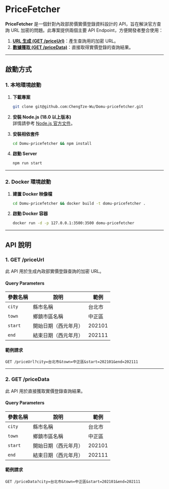 # PriceFetcher

**PriceFetcher** 是一個針對內政部房價實價登錄資料設計的 API，旨在解決官方查詢 URL 加密的問題。此專案提供兩個主要 API Endpoint，方便開發者整合使用：

1. **[URL 生成 (GET /priceUrl)](#1-get-priceurl)**：產生查詢用的加密 URL。
2. **[數據獲取 (GET /priceData)](#2-get-pricedata)**：直接取得實價登錄的查詢結果。

---

## 啟動方式

### 1. 本地環境啟動

1. **下載專案**

   ```bash
   git clone git@github.com:ChengTze-Wu/Domu-pricefetcher.git
   ```

2. **安裝 Node.js (18.0 以上版本)**  
   詳情請參考 [Node.js 官方文件](https://nodejs.org/en/download/package-manager)。

3. **安裝相依套件**

   ```bash
   cd Domu-pricefetcher && npm install
   ```

4. **啟動 Server**
   ```bash
   npm run start
   ```

---

### 2. Docker 環境啟動

1. **建置 Docker 映像檔**

   ```bash
   cd Domu-pricefetcher && docker build -t domu-pricefetcher .
   ```

2. **啟動 Docker 容器**
   ```bash
   docker run -d -p 127.0.0.1:3500:3500 domu-pricefetcher
   ```

---

## API 說明

### **1. GET /priceUrl**

此 API 用於生成內政部實價登錄查詢的加密 URL。

#### **Query Parameters**

| 參數名稱 | 說明                 | 範例   |
| -------- | -------------------- | ------ |
| `city`   | 縣市名稱             | 台北市 |
| `town`   | 鄉鎮市區名稱         | 中正區 |
| `start`  | 開始日期（西元年月） | 202101 |
| `end`    | 結束日期（西元年月） | 202111 |

#### **範例請求**

```http
GET /priceUrl?city=台北市&town=中正區&start=202101&end=202111
```

---

### **2. GET /priceData**

此 API 用於直接獲取實價登錄查詢結果。

#### **Query Parameters**

| 參數名稱 | 說明                 | 範例   |
| -------- | -------------------- | ------ |
| `city`   | 縣市名稱             | 台北市 |
| `town`   | 鄉鎮市區名稱         | 中正區 |
| `start`  | 開始日期（西元年月） | 202101 |
| `end`    | 結束日期（西元年月） | 202111 |

#### **範例請求**

```http
GET /priceData?city=台北市&town=中正區&start=202101&end=202111
```
